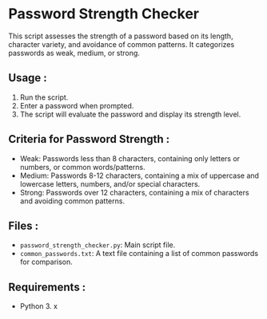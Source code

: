 # **Password Strength Checker**
  This script assesses the strength of a password based on its length, character variety, and avoidance of common patterns. It categorizes passwords as weak, medium, or strong.

## Usage :
1. Run the script.
2. Enter a password when prompted.
3. The script will evaluate the password and display its strength level.

## Criteria for Password Strength :
* Weak: Passwords less than 8 characters, containing only letters or numbers, or common words/patterns.
* Medium: Passwords 8-12 characters, containing a mix of uppercase and lowercase letters, numbers, and/or special characters.
* Strong: Passwords over 12 characters, containing a mix of characters and avoiding common patterns.

## Files :
* `password_strength_checker.py`: Main script file.
* `common_passwords.txt`: A text file containing a list of common passwords for comparison.

## Requirements :
* Python 3. x
